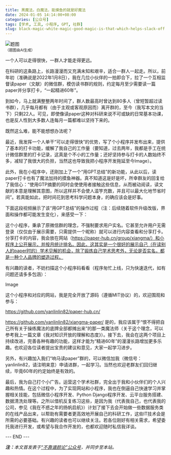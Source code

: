 ```yaml
---
title: 黑魔法，白魔法，能摸鱼的就是好魔法
date: 2024-01-05 14:14:00+08:00
categories: [公众号]
tags: [学术, 工具, 小程序, GPT, 社群]
slug: black-magic-white-magic-good-magic-is-that-which-helps-slack-off
---
```


<div class="p-3 text-center">
  <img class="img-fluid" src="/images/2024/0105/01.png" alt="题图" style="max-width:640px">
  <div><small>（题图由AI生成）</small></div>
</div>

一个人可以走得很快，一群人才能走得更远。

在科研的这条路上，长路漫漫而又充满未知和艰辛，适合一群人一起走。所以，前年初（准确说是2022年1月8日），我在几位小伙伴的一拍即合下，拉了一个互相监督读paper（文献）的微信群，模仿读书群的规则，约定每月至少需要读一篇paper并分享打卡，“一起精进60年”。

到如今，马上就满整整两年时间了，群人数最高时曾达到80多人（曾短暂超过读书群），几乎每月都有（由于主观或客观原因而）离开群的，至今（我写本文的当下）只剩22人。可见，即使像读paper这种对科研来说不可或缺的日常基本功课，也是反人性到大多数人连每月一篇都难以坚持下来的。

既然这么难，能不能想想办法呢？

最近，我发挥一个人单干“可以走得很快”的优势，写了个小程序并发布出来，提供了基本的打卡功能，缓解了我自己的工作量（要知道，过去两年，我都是手工在统计微信群里的打卡记录，这真是个不小的工作量；还好坚持参与打卡的人数始终不多，减轻了我很大的负担，当然这也导致我把小程序开发拖延至今Image）。

此外，我在小程序中，还刚加上了一个“用GPT总结”的新功能，从此以后，读paper打卡也有了魔法加持的摸鱼神器。真不知道这是好是坏，所幸群友的回复给了我信心：“使用GTP摘要的同时会使使用者接触这些信息，从而被动阅读，读文献的本意是理解其意图，所以这样并不会使人滥竽充数，并且可以最大化地节省时间”。若真能如此，把时间花到思考科学问题本身，的确应该会是好事。

下面这段视频展示了该“用GPT总结”的操作过程（注：后续随着软件升级改版，界面和操作都可能发生变化），来感受一下：

这个小程序，秉承了原微信群的理念，不强制要求用户实名。它甚至允许用户无需登录（仅仅由于展示需要，只需提供一个昵称）就可以进行内容查看和分享打卡。分享打卡的内容，我会放在网站（https://paper-hub.cn/group/xiangma/）和小程序上公开展示，并按月统计排名。因此，这其实是一个很好的展示自己（在读别人的paper时的）学术见解的机会，除了锻炼自己学术思考外，无论是否实名，都是一种个人品牌的塑造过程。

有兴趣的读者，不妨扫描这个小程序码看看（程序匆忙上线，只为快速迭代，如有问题还请多多包涵）：

Image

这个小程序和对应的网站，我是完全开放了源码（遵循MIT协议）的，欢迎围观和参与：

https://github.com/yanlinlin82/paper-hub.cn/

https://github.com/yanlinlin82/xiangma-paper/
是的，我应该属于“恨不得把自己所有关于操练魔法的底牌全部都摊出来”的那一类魔法师（关于这个理念，可以参考我上一篇文章《我对知识开放的理解和态度》）。接下去，我会在这两个项目上持续改进，完善各种有趣的功能，这样才能为“精进60年”的漫漫长路增加更多乐趣。也欢迎各位读者提出宝贵的建议和意见，大家一起学习进步。

另外，有兴趣加入我们“响马读paper”群的，可以微信加我（微信号：yanlinlin82，请注明来意）申请进群，一起学习。当然也欢迎老群友们回归继续，毕竟60年的约定始终是有效的。

最后，我为自己打个小广告。运营这个学术社群，完全出于我和小伙伴们的个人兴趣和热情。在这个过程中，为了实现网站和小程序，我也在倒逼自己快速学习并掌握相关技能，包括微信小程序开发、Python Django程序开发、云平台服务搭建、数据清洗处理等。之所以借机反复练习这些，是因为我（代表我自己，也代表我的公司，参见《我在不惑之年的扬帆启航》）计划了接下去会开始做一些数据服务类的在线产品出来，以帮助有需要者更高效地开展自己的科研工作，这些IT技术会是所需的必要基础。有兴趣的读者也可以继续关注。若各位刚好有相关需求，希望委托我进行开发，或希望与我合作开发的，也都欢迎随时私信我详谈。

<div class="p-5 text-center">--- END ---</div>

<i><b>注：</b>本文首发表于[“不靠谱颜论”公众号](https://mp.weixin.qq.com/s/IlfY8hZa_3pqUia9-3Hxxw)，并同步至本站。</i>
